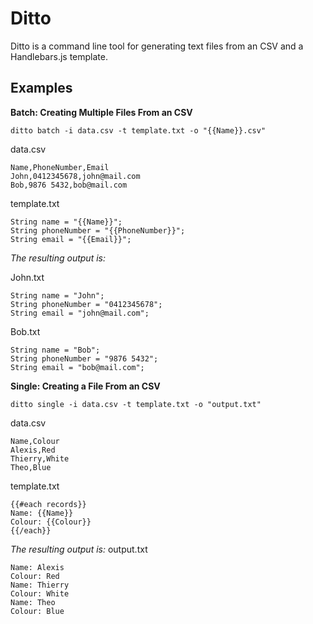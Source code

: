 Ditto
=====

Ditto is a command line tool for generating text files from an CSV and a Handlebars.js template.

Examples
--------

**Batch: Creating Multiple Files From an CSV**

```
ditto batch -i data.csv -t template.txt -o "{{Name}}.csv"
```

data.csv
```
Name,PhoneNumber,Email
John,0412345678,john@mail.com
Bob,9876 5432,bob@mail.com
```

template.txt
```
String name = "{{Name}}";
String phoneNumber = "{{PhoneNumber}}";
String email = "{{Email}}";
```

*The resulting output is:*

John.txt
```
String name = "John";
String phoneNumber = "0412345678";
String email = "john@mail.com";
```

Bob.txt
```
String name = "Bob";
String phoneNumber = "9876 5432";
String email = "bob@mail.com";
```

**Single: Creating a File From an CSV**

```
ditto single -i data.csv -t template.txt -o "output.txt"
```

data.csv
```
Name,Colour
Alexis,Red
Thierry,White
Theo,Blue
```

template.txt
```
{{#each records}}
Name: {{Name}}
Colour: {{Colour}}
{{/each}}
```

*The resulting output is:*
output.txt
```
Name: Alexis
Colour: Red
Name: Thierry
Colour: White
Name: Theo
Colour: Blue
```
